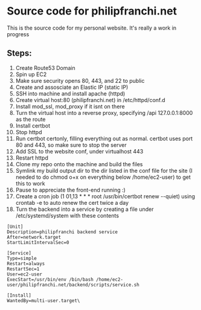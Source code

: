# Source code for philipfranchi.net

This is the source code for my personal website. It's really a work in progress

## Steps:
1. Create Route53 Domain
2. Spin up EC2
3. Make sure security opens 80, 443, and 22 to public
4. Create and assosciate an Elastic IP (static IP)
5. SSH into machine and install apache (httpd)
6. Create virtual host:80 (philipfranchi.net) in /etc/httpd/conf.d
7. Install mod_ssl, mod_proxy if it isnt on there
8. Turn the virtual host into a reverse proxy, specifying /api 127.0.0.1:8000 as the route
9. Install certbot
10. Stop httpd
11. Run certbot certonly, filling everything out as normal. certbot uses port 80 and 443, so make sure to stop the server
12. Add SSL to the website conf, under virtualhost 443
13. Restart httpd
14. Clone my repo onto the machine and build the files
15. Symlink my build output dir to the dir listed in the conf file for the site (I needed to do chmod o+x on everything below /home/ec2-user) to get this to work
16. Pause to appreciate the front-end running :)
17. Create a cron job (1 01,13 * * * root /usr/bin/certbot renew --quiet) using crontab -e to auto renew the cert twice a day
18. Turn the backend into a service by creating a file under /etc/systemd/system with these contents
```
[Unit]
Description=philipfranchi backend service
After=network.target
StartLimitIntervalSec=0

[Service]
Type=simple
Restart=always
RestartSec=1
User=ec2-user
ExecStart=/usr/bin/env /bin/bash /home/ec2-user/philipfranchi.net/backend/scripts/service.sh

[Install]
WantedBy=multi-user.target\
```